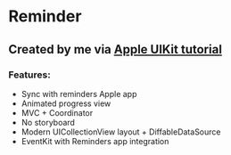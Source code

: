 # Reminder 
## Created by me via [Apple UIKit tutorial](https://developer.apple.com/tutorials/app-dev-training#uikit-essentials)
### Features:
- Sync with reminders Apple app
- Animated progress view
- MVC + Coordinator
- No storyboard
- Modern UICollectionView layout + DiffableDataSource
- EventKit with Reminders app integration
